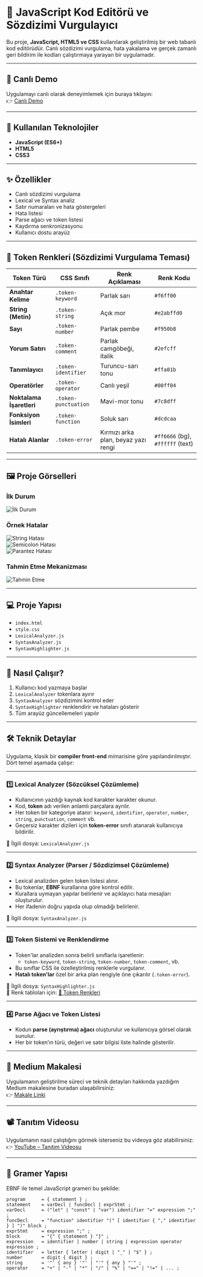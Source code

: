 # 🚀 JavaScript Kod Editörü ve Sözdizimi Vurgulayıcı

Bu proje, **JavaScript, HTML5 ve CSS** kullanılarak geliştirilmiş bir web tabanlı kod editörüdür. Canlı sözdizimi vurgulama, hata yakalama ve gerçek zamanlı geri bildirim ile kodları çalıştırmaya yarayan bir uygulamadır.

---

## 🚀 Canlı Demo

Uygulamayı canlı olarak deneyimlemek için buraya tıklayın:  
👉 [Canlı Demo](https://esmabilen37.github.io/js-syntax-highlighter/)

---

## 🔧 Kullanılan Teknolojiler

- **JavaScript (ES6+)**  
- **HTML5**  
- **CSS3**

---

## ✨ Özellikler

- Canlı sözdizimi vurgulama  
- Lexical ve Syntax analiz  
- Satır numaraları ve hata göstergeleri  
- Hata listesi  
- Parse ağacı ve token listesi  
- Kaydırma senkronizasyonu  
- Kullanıcı dostu arayüz  

---

## 🎨 Token Renkleri (Sözdizimi Vurgulama Teması)

| Token Türü               | CSS Sınıfı           | Renk Açıklaması                     | Renk Kodu                        |
| ------------------------ | -------------------- | ----------------------------------- | -------------------------------- |
| **Anahtar Kelime**       | `.token-keyword`     | Parlak sarı                         | `#f6ff00`                        |
| **String (Metin)**       | `.token-string`      | Açık mor                            | `#e2abffd0`                      |
| **Sayı**                 | `.token-number`      | Parlak pembe                        | `#f950b8`                        |
| **Yorum Satırı**         | `.token-comment`     | Parlak camgöbeği, italik            | `#2efcff`                        |
| **Tanımlayıcı**          | `.token-identifier`  | Turuncu-sarı tonu                   | `#ffa01b`                        |
| **Operatörler**          | `.token-operator`    | Canlı yeşil                         | `#00ff04`                        |
| **Noktalama İşaretleri** | `.token-punctuation` | Mavi-mor tonu                       | `#7c8dff`                        |
| **Fonksiyon İsimleri**   | `.token-function`    | Soluk sarı                          | `#dcdcaa`                        |
| **Hatalı Alanlar**       | `.token-error`       | Kırmızı arka plan, beyaz yazı rengi | `#ff6666` (bg), `#ffffff` (text) |

---

## 🖼️ Proje Görselleri

### İlk Durum  
![İlk Durum](./img/plilkhal.png)  

### Örnek Hatalar  
![String Hatası](./img/plStringhatasi.png)  
![Semicolon Hatası](./img/semicolonHatasi.png)  
![Parantez Hatası](./img/parantezHatasi.png)  

### Tahmin Etme Mekanizması  
![Tahmin Etme](./img/tahminEtme.png)

---

## 💻 Proje Yapısı

- `index.html`  
- `style.css`  
- `LexicalAnalyzer.js`  
- `SyntaxAnalyzer.js`  
- `SyntaxHighlighter.js`

---


## 🎯 Nasıl Çalışır?

1. Kullanıcı kod yazmaya başlar  
2. `LexicalAnalyzer` tokenlara ayırır  
3. `SyntaxAnalyzer` sözdizimini kontrol eder  
4. `SyntaxHighlighter` renklendirir ve hataları gösterir  
5. Tüm arayüz güncellemeleri yapılır  

---

## 🛠️ Teknik Detaylar

Uygulama, klasik bir **compiler front-end** mimarisine göre yapılandırılmıştır. Dört temel aşamada çalışır:

---

### 1️⃣ Lexical Analyzer (Sözcüksel Çözümleme)

- Kullanıcının yazdığı kaynak kod karakter karakter okunur.
- Kod, **token** adı verilen anlamlı parçalara ayrılır.
- Her token bir kategoriye atanır: `keyword`, `identifier`, `operator`, `number`, `string`, `punctuation`, `comment` vb.
- Geçersiz karakter dizileri için **token-error** sınıfı atanarak kullanıcıya bildirilir.

📂 İlgili dosya: `LexicalAnalyzer.js`

---

### 2️⃣ Syntax Analyzer (Parser / Sözdizimsel Çözümleme)

- Lexical analizden gelen token listesi alınır.
- Bu tokenlar, **EBNF** kurallarına göre kontrol edilir.
- Kurallara uymayan yapılar belirlenir ve açıklayıcı hata mesajları oluşturulur.
- Her ifadenin doğru yapıda olup olmadığı belirlenir.

📂 İlgili dosya: `SyntaxAnalyzer.js`

---

### 3️⃣ Token Sistemi ve Renklendirme

- Token'lar analizden sonra belirli sınıflarla işaretlenir:
  - `token-keyword`, `token-string`, `token-number`, `token-comment`, vb.
- Bu sınıflar CSS ile özelleştirilmiş renklerle vurgulanır.
- **Hatalı token'lar** özel bir arka plan rengiyle öne çıkarılır (`.token-error`).

📂 İlgili dosya: `SyntaxHighlighter.js`  
🎨 Renk tabloları için: [🎨 Token Renkleri](#-token-renkleri-sözdizimi-vurgulama-teması)

---

### 4️⃣ Parse Ağacı ve Token Listesi

- Kodun **parse (ayrıştırma) ağacı** oluşturulur ve kullanıcıya görsel olarak sunulur.
- Her bir token’ın türü, değeri ve satır bilgisi liste halinde gösterilir.


---

## 📝 Medium Makalesi

Uygulamanın geliştirilme süreci ve teknik detayları hakkında yazdığım Medium makalesine buradan ulaşabilirsiniz:  
👉 [Makale Linki](https://medium.com/@esmabilenn37/tarayıcıda-gerçek-zamanlı-sözdizimi-analizi-javascript-ile-geliştirilmiş-basic-kod-editörü-5cde67c96c97)

---
## 📽️ Tanıtım Videosu

Uygulamanın nasıl çalıştığını görmek isterseniz bu videoya göz atabilirsiniz:  
👉 [YouTube – Tanıtım Videosu](https://www.youtube.com/watch?v=VmXFRisqO1M)

---
## 🧠 Gramer Yapısı

EBNF ile temel JavaScript grameri bu şekilde:

```ebnf
program      = { statement } ;
statement    = varDecl | funcDecl | exprStmt ;
varDecl      = ("let" | "const" | "var") identifier "=" expression ";" ;
funcDecl     = "function" identifier "(" [ identifier { "," identifier } ] ")" block ;
exprStmt     = expression ";" ;
block        = "{" { statement } "}" ;
expression   = identifier | number | string | expression operator expression ;
identifier   = letter { letter | digit | "_" | "$" } ;
number       = digit { digit } ;
string       = '"' { any } '"' | "'" { any } "'" ;
operator     = "+" | "-" | "*" | "/" | "%" | "==" | "!=" | ... ;

